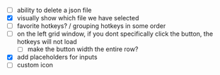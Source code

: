 - [ ] ability to delete a json file
- [x] visually show which file we have selected
- [ ] favorite hotkeys? / grouping hotkeys in some order
- [ ] on the left grid window, if you dont specifically click the button, the hotkeys will not load
	- [ ] make the button width the entire row? 
- [x] add placeholders for inputs
- [ ] custom icon